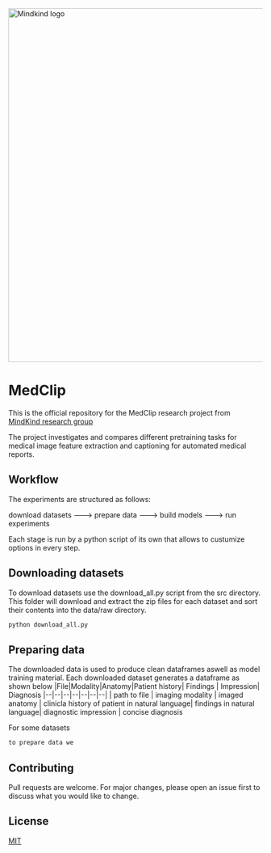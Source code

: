 
<img src="https://mindkindgroup.com/wp-content/uploads/2021/05/logo-negro.svg" alt="Mindkind logo" width="700"/>

# MedClip  
This is the official repository for the MedClip research project from [MindKind research group]("https://mindkindgroup.com")

The project investigates and compares different pretraining tasks for medical image feature extraction and captioning for automated medical reports. 

## Workflow
The experiments are structured as follows: 

download datasets ---> prepare data ---> build models ---> run experiments

Each stage is run by a python script of its own that allows to custumize options in every step.																		
## Downloading datasets
To download datasets use the download_all.py script from the src directory. This folder will download and extract the zip files for each dataset and sort their contents into the data/raw directory. 

```bash
python download_all.py
```

## Preparing data
The downloaded data is used to produce clean dataframes aswell as model training material. Each downloaded dataset generates a dataframe as shown below
|File|Modality|Anatomy|Patient history| Findings | Impression| Diagnosis
|--|--|--|--|--|--|--|
| path to file | imaging modality | imaged anatomy | clinicla history of patient in natural language| findings in natural language| diagnostic impression | concise diagnosis



For some datasets 
```python
to prepare data we 
```

## Contributing
Pull requests are welcome. For major changes, please open an issue first to discuss what you would like to change.

## License
[MIT](https://choosealicense.com/licenses/mit/)
